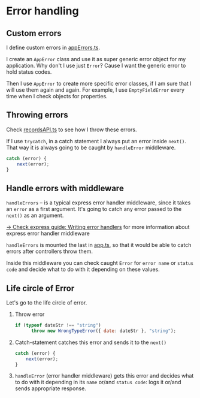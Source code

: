 # Error handling

## Custom errors

I define custom errors in [appErrors.ts](https://github.com/SergPerep/calorie-counter/blob/main/src/components/errors/appErrors.ts).

I create an `AppError` class and use it as super generic error object for my application. Why don't I use just `Error`? Cause I want the generic error to hold status codes.

Then I use `AppError` to create more specific error classes, if I am sure that I will use them again and again. For example, I use `EmptyFieldError` every time when I check objects for properties.

## Throwing errors

Check [recordsAPI.ts](https://github.com/SergPerep/calorie-counter/blob/main/src/components/records/recordsAPI.ts) to see how I throw these errors.

If I use `trycatch`, in a catch statement I always put an error inside `next()`. That way it is always going to be caught by `handleError` middleware.

```javascript
catch (error) {
    next(error);
}
```

## Handle errors with middleware

`handleErrors` – is a typical express error handler middleware, since it takes an `error` as a first argument. It's going to catch any error passed to the `next()` as an argument.

[→ Check express guide: Writing error handlers](https://expressjs.com/en/guide/error-handling.html#writing-error-handlers) for more information about express error handler middleware

`handleErrors` is mounted the last in [app.ts](https://github.com/SergPerep/calorie-counter/blob/main/src/app.ts), so that it would be able to catch errors after controllers throw them.

Inside this middleware you can check caught `Error` for `error name` or `status code` and decide what to do with it depending on these values.

## Life circle of Error

Let's go to the life circle of error.

1. Throw error

    ```javascript
    if (typeof dateStr !== "string")
          throw new WrongTypeError({ date: dateStr }, "string");
    ```

1. Catch-statement catches this error and sends it to the `next()`

    ```javascript
    catch (error) {
        next(error);
    }
    ```

1. `handleError` (error handler middleware) gets this error and decides what to do with it depending in its `name` or/and `status code`: logs it or/and sends appropriate response.  
